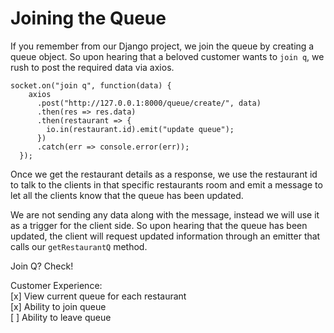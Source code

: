 # Joining the Queue

If you remember from our Django project, we join the queue by creating a queue object. So upon hearing that a beloved customer wants to `join q`, we rush to post the required data via axios.  

```
socket.on("join q", function(data) {
    axios
      .post("http://127.0.0.1:8000/queue/create/", data)
      .then(res => res.data)
      .then(restaurant => {
        io.in(restaurant.id).emit("update queue");
      })
      .catch(err => console.error(err));
  });
```
Once we get the restaurant details as a response, we use the restaurant id to talk to the clients in that specific restaurants room and emit a message to let all the clients know that the queue has been updated. 

We are not sending any data along with the message, instead we will use it as a trigger for the client side. So upon hearing that the queue has been updated, the client will request updated information through an emitter that calls our `getRestaurantQ` method. 

Join Q? Check!

Customer Experience:  
[x] View current queue for each restaurant  
[x] Ability to join queue  
[ ] Ability to leave queue